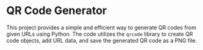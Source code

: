 # QR Code Generator

This project provides a simple and efficient way to generate QR codes from given URLs using Python. The code utilizes the `qrcode` library to create QR code objects, add URL data, and save the generated QR code as a PNG file.
